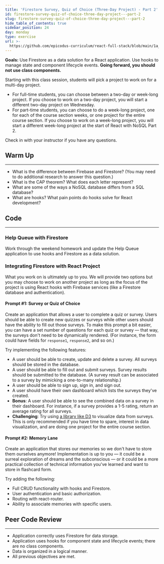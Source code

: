 ```yaml
---
title: 'Firestore Survey, Quiz of Choice (Three-Day Project) - Part 2'
id: firestore-survey-quiz-of-choice-three-day-project---part-2
slug: firestore-survey-quiz-of-choice-three-day-project---part-2
hide_table_of_contents: true
sidebar_position: 24
day: monday
type: exercise
url: >-
  https://github.com/epicodus-curriculum/react-full-stack/blob/main/1a_classwork_firestore_survey_quiz_of_choice_2.md
---
```


**Goals:** Use Firestore as a data solution for a React application. Use hooks to manage state and component lifecycle events. **Going forward, you should not use class components.**   

Starting with this class session, students will pick a project to work on for a multi-day project.
  
*  For full-time students, you can choose between a two-day or week-long project. If you choose to work on a two-day project, you will start a different two-day project on Wednesday.
*  For part-time students, you can choose to do a week-long project, one for each of the course section weeks, or one project for the entire course section. If you choose to work on a week-long project, you will start a different week-long project at the start of React with NoSQL Part 2.

Check in with your instructor if you have any questions.

## Warm Up
---

* What is the difference between Firebase and Firestore? (You may need to do additional research to answer this question.)
* What is the CAP theorem? What does each letter represent?
* What are some of the ways a NoSQL database differs from a SQL database?
* What are hooks? What pain points do hooks solve for React development?

## Code
---

### Help Queue with Firestore

Work through the weekend homework and update the Help Queue application to use hooks and Firestore as a data solution.

### Integrating Firestore with React Project

What you work on is ultimately up to you. We will provide two options but you may choose to work on another project as long as the focus of the project is using React hooks with Firebase services (like a Firestore database and authentication).

#### Prompt #1: Survey or Quiz of Choice

Create an application that allows a user to complete a quiz or survey. Users should be able to create new quizzes or surveys while other users should have the ability to fill out those surveys. To make this prompt a bit easier, you can have a set number of questions for each quiz or survey — that way, the surveys don't need to be dynamically rendered. (For instance, the form could have fields for `response1`, `response2`, and so on.)

Try implementing the following features:

* A user should be able to create, update and delete a survey. All surveys should be stored in the database.
* A user should be able to fill out and submit surveys. Survey results should be submitted to the database. (A survey result can be associated to a survey by mimicking a one-to-many relationship.)
* A user should be able to sign up, sign in, and sign out.
* A user should have their own dashboard which lists the surveys they've created.
* **Bonus**: A user should be able to see the combined data on a survey in their dashboard. For instance, if a survey provides a 1-5 rating, return an average rating for all surveys.
* **Challenging**: Try using [a library like D3](https://d3js.org/) to visualize data from surveys. This is only recommended if you have time to spare, interest in data visualization, and are doing one project for the entire course section.

#### Prompt #2: Memory Lane

Create an application that stores our memories so we don't have to store them ourselves anymore! Implementation is up to you — it could be a surreal exploration of dreams and the subconscious — or it could be a more practical collection of technical information you've learned and want to store in flashcard form.

Try adding the following:

* Full CRUD functionality with hooks and Firestore.
* User authentication and basic authorization.
* Routing with react-router.
* Ability to associate memories with specific users.

## Peer Code Review
---

* Application correctly uses Firestore for data storage.
* Application uses hooks for component state and lifecycle events; there are no class components.
* Data is organized in a logical manner.
* All previous objectives are met.